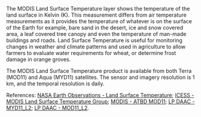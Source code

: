 The MODIS Land Surface Temperature layer shows the temperature of the land surface in Kelvin (K). This measurement differs from air temperature measurements as it provides the temperature of whatever is on the surface of the Earth for example, bare sand in the desert, ice and snow covered area, a leaf covered tree canopy and even the temperature of man-made buildings and roads. Land Surface Temperature is useful for monitoring changes in weather and climate patterns and used in agriculture to allow farmers to evaluate water requirements for wheat, or determine frost damage in orange groves.

The MODIS Land Surface Temperature product is available from both Terra (MOD11) and Aqua (MYD11) satellites. The sensor and imagery resolution is 1 km, and the temporal resolution is daily.

References: [NASA Earth Observations - Land Surface Temperature](https://neo.sci.gsfc.nasa.gov/view.php?datasetId=MOD11C1_M_LSTDA); [ICESS - MODIS Land Surface Temperature Group](https://www.icess.ucsb.edu/modis/modis-lst.html); [MODIS - ATBD MOD11](https://modis.gsfc.nasa.gov/data/atbd/atbd_mod11.pdf); [LP DAAC - MYD11_L2](https://doi.org/10.5067/MODIS/MYD11_L2.006); [LP DAAC - MOD11_L2](https://doi.org/10.5067/MODIS/MOD11_L2.006).
